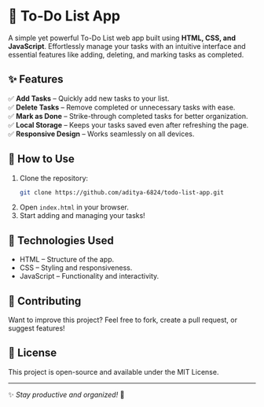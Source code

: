 # 📝 To-Do List App

A simple yet powerful To-Do List web app built using **HTML, CSS, and JavaScript**. Effortlessly manage your tasks with an intuitive interface and essential features like adding, deleting, and marking tasks as completed.

## ✨ Features

✅ **Add Tasks** – Quickly add new tasks to your list.  
✅ **Delete Tasks** – Remove completed or unnecessary tasks with ease.  
✅ **Mark as Done** – Strike-through completed tasks for better organization.  
✅ **Local Storage** – Keeps your tasks saved even after refreshing the page.  
✅ **Responsive Design** – Works seamlessly on all devices.  

## 🚀 How to Use

1. Clone the repository:
   ```bash
   git clone https://github.com/aditya-6824/todo-list-app.git
   ```
2. Open `index.html` in your browser.
3. Start adding and managing your tasks!


## 🔧 Technologies Used
- HTML – Structure of the app.
- CSS – Styling and responsiveness.
- JavaScript – Functionality and interactivity.

## 🌟 Contributing
Want to improve this project? Feel free to fork, create a pull request, or suggest features!

## 📜 License
This project is open-source and available under the MIT License.

---
✨ _Stay productive and organized!_ 🚀

